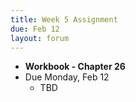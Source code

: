 ```yaml
---
title: Week 5 Assignment
due: Feb 12
layout: forum
---
```


- **Workbook - Chapter 26**
- Due Monday, Feb 12
    - TBD